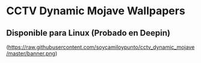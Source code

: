 # CCTV Dynamic Mojave Wallpapers
 
## Disponible para Linux (Probado en Deepin)

(https://raw.githubusercontent.com/soycamiloypunto/cctv_dynamic_mojave/master/banner.png)




